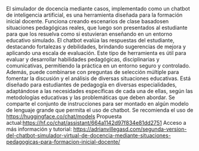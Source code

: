 El simulador de docencia mediante casos, implementado como un chatbot de inteligencia artificial, es una herramienta diseñada para la formación inicial docente. 
Funciona creando escenarios de clase basados ​​en situaciones pedagógicas reales, que luego son presentados al estudiante para que los resuelva como si estuvieran enseñando en un entorno educativo simulado. 
El chatbot evalúa las respuestas del estudiante, destacando fortalezas y debilidades, brindando sugerencias de mejora y aplicando una escala de evaluación. 
Este tipo de herramienta es útil para evaluar y desarrollar habilidades pedagógicas, disciplinarias y comunicativas, permitiendo la práctica en un entorno seguro y controlado. 
Además, puede combinarse con preguntas de selección múltiple para fomentar la discusión y el análisis de diversas situaciones educativas. 
Está diseñado para estudiantes de pedagogía en diversas especialidades, adaptándose a las necesidades específicas de cada una de ellas, según las metodologías educativas y las problemáticas que deben abordar. 
Se comparte el conjunto de instrucciones para ser montado en algún modelo de lenguaje grande que permita el uso de chatbot. 
Se recomienda el uso de https://huggingface.co/chat/models 
Propuesta actual:https://hf.co/chat/assistant/664a1142d97f834e81dd2751 
Acceso a más información y tutorial: https://adrianvillegasd.com/segunda-version-del-chatbot-simulador-virtual-de-docencia-mediante-situaciones-pedagogicas-para-formacion-inicial-docente/
